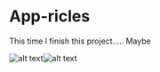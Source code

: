 # App-ricles
This time I finish this project..... Maybe

![alt text](https://github.com/irahel/App-ricles/blob/master/Initial.png)![alt text](https://github.com/irahel/Appericles/blob/master/login.png)



